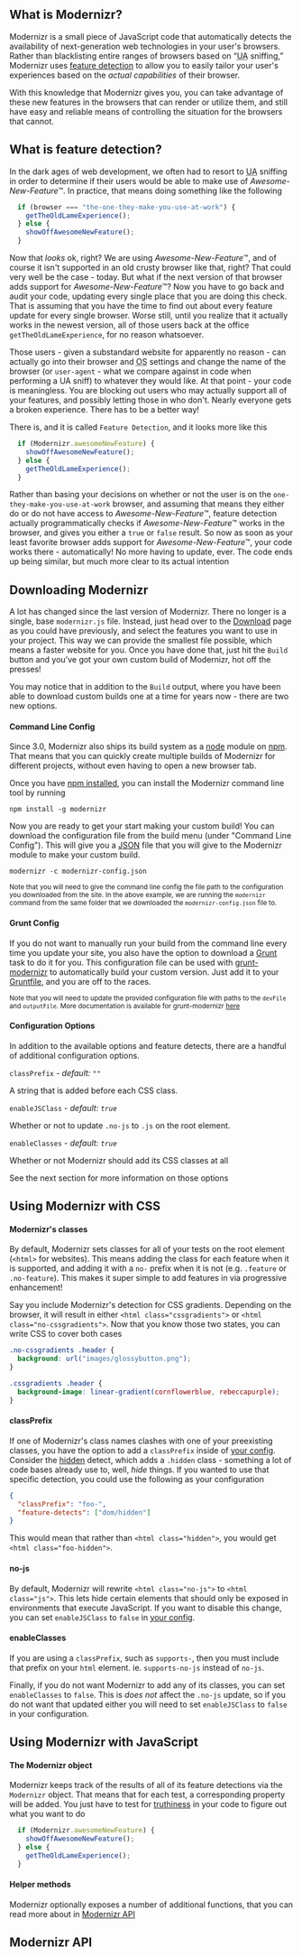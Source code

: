 

<a name="what-is-modernizr"></a>
## What is Modernizr?
Modernizr is a small piece of JavaScript code that automatically detects the availability of next-generation web technologies in your user's browsers. Rather than blacklisting entire ranges of browsers based on “<abbr title="User Agent">UA</abbr> sniffing,” Modernizr uses [feature detection](#what-is-feature-detection) to allow you to easily tailor your user's experiences based on the _actual capabilities_ of their browser.

With this knowledge that Modernizr gives you, you can take advantage of these new features in the browsers that can render or utilize them, and still have easy and reliable means of controlling the situation for the browsers that cannot.

<a name="what-is-feature-detection"></a>
## What is feature detection?
In the dark ages of web development, we often had to resort to <abbr title="User Agent">UA</abbr> sniffing in order to determine if their users would be able to make use of _Awesome-New-Feature_&trade;. In practice, that means doing something like the following

```javascript
  if (browser === "the-one-they-make-you-use-at-work") {
    getTheOldLameExperience();
  } else {
    showOffAwesomeNewFeature();
  }
```

Now that _looks_ ok, right? We are using _Awesome-New-Feature_&trade;, and of course it isn't supported in an old crusty browser like that, right? That could very well be the case - today.
But what if the next version of that browser adds support for _Awesome-New-Feature_&trade;? Now you have to go back and audit your code, updating every single place that you are doing this check. That is assuming that you have the time to find out about every feature update for every single browser. Worse still, until you realize that it actually works in the newest version, all of those users back at the office `getTheOldLameExperience`, for no reason whatsoever.

Those users - given a substandard website for apparently no reason - can actually go into their browser and <abbr title="Operating System">OS</abbr> settings and change the name of the browser (or `user-agent` - what we compare against in code when performing a UA sniff) to whatever they would like. At that point - your code is meaningless. You are blocking out users who may actually support all of your features, and possibly letting those in who don't. Nearly everyone gets a broken experience. There has to be a better way!

There is, and it is called `Feature Detection`, and it looks more like this

```javascript
  if (Modernizr.awesomeNewFeature) {
    showOffAwesomeNewFeature();
  } else {
    getTheOldLameExperience();
  }
```

Rather than basing your decisions on whether or not the user is on the `one-they-make-you-use-at-work` browser, and assuming that means they either do or do not have access to _Awesome-New-Feature_&trade;, feature detection actually programmatically checks if _Awesome-New-Feature_&trade; works in the browser, and gives you either a `true` or `false` result. So now as soon as your least favorite browser adds support for _Awesome-New-Feature_&trade;, your code works there - automatically! No more having to update, ever. The code ends up being similar, but much more clear to its actual intention

## Downloading Modernizr

A lot has changed since the last version of Modernizr. There no longer is a single, base `modernizr.js` file. Instead, just head over to the [Download](/download) page as you could have previously, and select the features you want to use in your project. This way we can provide the smallest file possible, which means a faster website for you. Once you have done that, just hit the `Build` button and you’ve got your own custom build of Modernizr, hot off the presses!

You may notice that in addition to the `Build` output, where you have been able to download custom builds one at a time for years now - there are two new options.

#### Command Line Config

Since 3.0, Modernizr also ships its build system as a [node](https://nodejs.org/) module on [npm](https://npmjs.org). That means that you can quickly create multiple builds of Modernizr for different projects, without even having to open a new browser tab.

Once you have [npm installed](https://docs.npmjs.com/getting-started/installing-node), you can install the Modernizr command line tool by running

```
npm install -g modernizr
```

Now you are ready to get your start making your custom build! You can download the configuration file from the build menu (under "Command Line Config"). This will give you a [JSON](http://simple.wikipedia.org/wiki/JSON) file that you will give to the Modernizr module to make your custom build.

```
modernizr -c modernizr-config.json
```

<sub>Note that you will need to give the command line config the file path to the configuration you downloaded from the site. In the above example, we are running the `modernizr` command from the same folder that we downloaded the `modernizr-config.json` file to.</sub>

#### Grunt Config
If you do not want to manually run your build from the command line every time you update your site, you also have the option to download a [Grunt](http://gruntjs.com/) task to do it for you. This configuration file can be used with [grunt-modernizr](https://www.npmjs.com/package/grunt-modernizr) to automatically build your custom version. Just add it to your [Gruntfile](http://gruntjs.com/sample-gruntfile), and you are off to the races.

<sub>Note that you will need to update the provided configuration file with paths to the `devFile` and `outputFile`. More documentation is available for grunt-modernizr [here](https://github.com/modernizr/grunt-modernizr#getting-started)</sub>

#### Configuration Options

In addition to the available options and feature detects, there are a handful of additional configuration options.

`classPrefix` - _default: `""`_

A string that is added before each CSS class.


`enableJSClass` - _default: `true`_

Whether or not to update `.no-js` to `.js` on the root element.


`enableClasses` - _default: `true`_

Whether or not Modernizr should add its CSS classes at all


See the next section for more information on those options

## Using Modernizr with CSS


#### Modernizr's classes

By default, Modernizr sets classes for all of your tests on the root element (`<html>` for websites). This means adding the class for each feature when it is supported, and adding it with a `no-` prefix when it is not (e.g. `.feature` or `.no-feature`). This makes it super simple to add features in via progressive enhancement!

Say you include Modernizr's detection for CSS gradients. Depending on the browser, it will result in either `<html class="cssgradients">` or `<html class="no-cssgradients">`. Now that you know those two states, you can write CSS to cover both cases

```css
.no-cssgradients .header {
  background: url("images/glossybutton.png");
}

.cssgradients .header {
  background-image: linear-gradient(cornflowerblue, rebeccapurple);
}
```

#### classPrefix

If one of Modernizr's class names clashes with one of your preexisting classes, you have the option to add a `classPrefix` inside of [your config](#command-line-config). Consider the [hidden](https://github.com/Modernizr/Modernizr/blob/7b8c0f/feature-detects/dom/hidden.js) detect, which adds a `.hidden` class - something a lot of code bases already use to, well, _hide_ things. If you wanted to use that specific detection, you could use the following as your configuration

```json
{
  "classPrefix": "foo-",
  "feature-detects": ["dom/hidden"]
}
```

This would mean that rather than `<html class="hidden">`, you would get `<html class="foo-hidden">`.


#### no-js
By default, Modernizr will rewrite `<html class="no-js">` to `<html class="js">`. This lets hide certain elements that should only be exposed in environments that execute JavaScript. If you want to disable this change, you can set `enableJSClass` to `false` in [your config](#command-line-config).


#### enableClasses

If you are using a `classPrefix`, such as `supports-`, then you must include that prefix on your `html` element. ie. `supports-no-js` instead of `no-js`.

Finally, if you do not want Modernizr to add any of its classes, you can set `enableClasses` to `false`. This is _does not_ affect the `.no-js` update, so if you do not want that updated either you will need to set `enableJSClass` to `false` in your configuration.


## Using Modernizr with JavaScript

#### The Modernizr object

Modernizr keeps track of the results of all of its feature detections via the `Modernizr` object. That means that for each test, a corresponding property will be added. You just have to test for [truthiness](https://developer.mozilla.org/en-US/docs/Glossary/Truthy) in your code to figure out what you want to do

```javascript
  if (Modernizr.awesomeNewFeature) {
    showOffAwesomeNewFeature();
  } else {
    getTheOldLameExperience();
  }
```

#### Helper methods

Modernizr optionally exposes a number of additional functions, that you can read more about in [Modernizr API](#modernizr-api)

## Modernizr API
